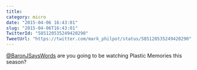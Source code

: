 ```yaml
---
title: 
category: micro
date: "2015-04-06 16:43:01"
slug: "2015-04-06T16:43:01"
TwitterId: "585120535249420290"
TweetUrl: "https://twitter.com/mark_philpot/status/585120535249420290"
---
```


[@BaronJSaysWords](https://twitter.com/BaronJSaysWords) are you going to be
watching Plastic Memories this season?
